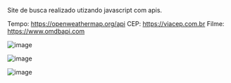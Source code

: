 Site de busca realizado utizando javascript com apis.

Tempo: https://openweathermap.org/api
CEP: https://viacep.com.br
Filme: https://www.omdbapi.com


![image](https://github.com/Geslon/Consultas_api/assets/88560350/78946976-9d06-4fb9-abf3-4078d80fd6a9)

![image](https://github.com/Geslon/Consultas_api/assets/88560350/ea85e6e2-3e00-4cfd-81e0-fe1008d44402)

![image](https://github.com/Geslon/Consultas_api/assets/88560350/6c835a70-45a5-46e4-bd00-1e3273be65d5)


